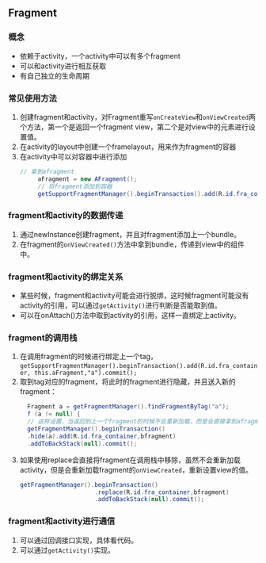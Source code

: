 ## Fragment
### 概念
- 依赖于activity，一个activity中可以有多个fragment
- 可以和activity进行相互获取
- 有自己独立的生命周期
### 常见使用方法
1. 创建fragment和activity，对Fragment重写`onCreateView`和`onViewCreated`两个方法，第一个是返回一个fragment view，第二个是对view中的元素进行设置值。
2. 在activity的layout中创建一个framelayout，用来作为fragment的容器
3. 在activity中可以对容器中进行添加
   ```java
   // 拿到afragment
        aFragment = new AFragment();
        // 将fragment添加到容器
        getSupportFragmentManager().beginTransaction().add(R.id.fra_container,aFragment).commit();
   ```
### fragment和activity的数据传递
1. 通过newInstance创建fragment，并且对fragment添加上一个bundle。
2. 在fragment的`onViewCreated()`方法中拿到bundle，传递到view中的组件中。
### fragment和activity的绑定关系
- 某些时候，fragment和activity可能会进行脱绑，这时候fragment可能没有activity的引用，可以通过`getActivity()`进行判断是否能取到值。
- 可以在onAttach()方法中取到activity的引用，这样一直绑定上activity。
### fragment的调用栈
1. 在调用fragment的时候进行绑定上一个tag，`getSupportFragmentManager().beginTransaction().add(R.id.fra_container, this.aFragment,"a").commit();`
2. 取到tag对应的fragment，将此时的fragment进行隐藏，并且送入新的fragment：
   ```java
     Fragment a = getFragmentManager().findFragmentByTag("a");
     f (a != null) {
     // 这样设置，当返回到上一个fragment的时候不会重新加载，而是会直接拿到afragment
     getFragmentManager().beginTransaction()
     .hide(a).add(R.id.fra_container,bfragment)
     .addToBackStack(null).commit();
   ```
3. 如果使用replace会直接将fragment在调用栈中移除，虽然不会重新加载activity，但是会重新加载fragment的`onViewCreated`，重新设置view的值。
   ```java
   getFragmentManager().beginTransaction()
                        .replace(R.id.fra_container,bfragment)
                        .addToBackStack(null).commit();
   ```
### fragment和activity进行通信
1. 可以通过回调接口实现，具体看代码。
2. 可以通过`getActivity()`实现。





